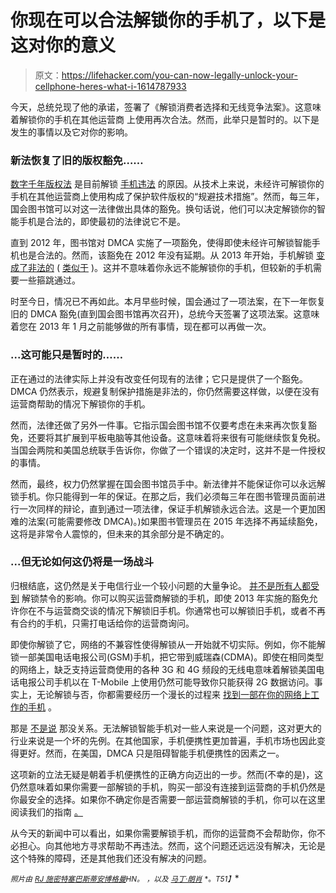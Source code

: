 # 你现在可以合法解锁你的手机了，以下是这对你的意义

> 原文：<https://lifehacker.com/you-can-now-legally-unlock-your-cellphone-heres-what-i-1614787933>

今天，总统兑现了他的承诺，签署了《解锁消费者选择和无线竞争法案》。这意味着解锁你的手机在其他运营商 上使用再次合法。然而，此举只是暂时的。以下是发生的事情以及它对你的影响。



### **新法恢复了旧的版权豁免……**

[数字千年版权法](http://en.wikipedia.org/wiki/Digital_Millennium_Copyright_Act) 是目前解锁 [手机违法](https://lifehacker.com/unlocking-your-phone-without-permission-becomes-illegal-5978956) 的原因。从技术上来说，未经许可解锁你的手机在其他运营商上使用构成了保护软件版权的“规避技术措施”。然而，每三年，国会图书馆可以对这一法律做出具体的豁免。换句话说，他们可以决定解锁你的智能手机是合法的，即使最初的法律说它不是。

直到 2012 年，图书馆对 DMCA 实施了一项豁免，使得即使未经许可解锁智能手机也是合法的。然而，该豁免在 2012 年没有延期。从 2013 年开始，手机解锁 [变成了非法的](https://gizmodo.com/is-unlocking-your-phone-really-illegal-5979879) ( [类似于](http://www.androidpolice.com/2013/01/25/carrier-unlocking-smartphones-will-be-illegal-tomorrow-heres-how-and-if-it-affects-you/) )。这并不意味着你永远不能解锁你的手机，但较新的手机需要一些箍跳通过。

时至今日，情况已不再如此。本月早些时候，国会通过了一项法案，在下一年恢复旧的 DMCA 豁免(直到国会图书馆再次召开)，总统今天签署了这项法案。这意味着您在 2013 年 1 月之前能够做的所有事情，现在都可以再做一次。

### **...这可能只是暂时的……**

正在通过的法律实际上并没有改变任何现有的法律；它只是提供了一个豁免。DMCA 仍然表示，规避复制保护措施是非法的，你仍然需要这样做，以便在没有运营商帮助的情况下解锁你的手机。

然而，法律还做了另外一件事。它指示国会图书馆不仅要考虑在未来再次恢复豁免，还要将其扩展到平板电脑等其他设备。这意味着将来很有可能继续恢复免税。当国会两院和美国总统联手告诉你，你做了一个错误的决定时，这并不是一件授权的事情。

然而，最终，权力仍然掌握在国会图书馆员手中。新法律并不能保证你可以永远解锁手机。你只能得到一年的保证。在那之后，我们必须每三年在图书管理员面前进行一次同样的辩论，直到通过一项法律，保证手机解锁永远合法。这是一个更加困难的法案(可能需要修改 DMCA)。)如果图书管理员在 2015 年选择不再延续豁免，这将是非常令人震惊的，但未来的其余部分是不确定的。

### **...但无论如何这仍将是一场战斗**

归根结底，这仍然是关于电信行业一个较小问题的大量争论。 [并不是所有人都受到](http://www.androidpolice.com/2013/01/25/carrier-unlocking-smartphones-will-be-illegal-tomorrow-heres-how-and-if-it-affects-you/) 解锁禁令的影响。你可以购买运营商解锁的手机，即使 2013 年实施的豁免允许你在不与运营商交谈的情况下解锁旧手机。你通常也可以解锁旧手机，或者不再有合约的手机，只需打电话给你的运营商询问。

即使你解锁了它，网络的不兼容性使得解锁从一开始就不切实际。例如，你不能解锁一部美国电话电报公司(GSM)手机，把它带到威瑞森(CDMA)。即使在相同类型的网络上，缺乏支持运营商使用的各种 3G 和 4G 频段的无线电意味着解锁美国电话电报公司手机以在 T-Mobile 上使用仍然可能导致你只能获得 2G 数据访问。事实上，无论解锁与否，你都需要经历一个漫长的过程来 [找到一部在你的网络上工作的手机](https://lifehacker.com/how-to-find-a-smartphone-that-works-on-your-network-1479382408) 。

那是 [不是说](https://lifehacker.com/unlocking-your-phone-without-permission-becomes-illegal-5978956) 那没关系。无法解锁智能手机对一些人来说是一个问题，这对更大的行业来说是一个坏的先例。在其他国家，手机便携性更加普遍，手机市场也因此变得更好。然而，在美国，DMCA 只是阻碍智能手机便携性的因素之一。

这项新的立法无疑是朝着手机便携性的正确方向迈出的一步。然而(不幸的是)，这仍然意味着如果你需要一部解锁的手机，购买一部没有连接到运营商的手机仍然是你最安全的选择。如果你不确定你是否需要一部运营商解锁的手机，你可以在这里 阅读我们的指南 [。](https://lifehacker.com/should-i-buy-an-unlocked-iphone-5811836)

从今天的新闻中可以看出，如果你需要解锁手机，而你的运营商不会帮助你，你不必担心。向其他地方寻求帮助不再违法。然而，这个问题还远远没有解决，无论是这个特殊的障碍，还是其他我们还没有解决的问题。

<small>*照片由*</small> [<small>*RJ 施密特*</small>](http://www.flickr.com/photos/rj_schmidt/5557348929)<small></small>*[<small>*塞巴斯蒂安博格曼*</small>](http://www.flickr.com/photos/sebastian_bergmann/8695170631/in/photolist-efn2i2-efswPC-6iSUcR-dNVWWd-8gXK1y-6F67UY-6F4UwG-dRjQWC-dMx6JL-dUQhLX-dMMjZJ-38Hx3E-6D4QeR-dReewF-dNVRfw-GFkMA-6zLJnb-6iSUhM-6F6fSS-6iSUgz-6iX5fC-6iSUmz-6D8dHJ-6iSUoX-6iSUgg-6iX5jC-6iX5oq-6iSUbT-6iSUeT-6iSUje-6iSU9i-4sfLNB-5pMHb1-36e7k1-6D3N3M-4ctwCe-2Y6ZBw-dMrrL8-hAW1Ut-hy6FpW-6xmS1y-dNgQuK-6iSUh8-7zLKfR-dNgdA4-dNQi6t-9k1T3r-6iSUsz-6iX5iY-6iSU92)<small></small>*<small>*HN。*</small> <small>*，以及*</small> [<small>*马丁·朗肖*</small>](http://www.flickr.com/photos/mlan76/4672432572/in/photolist-87Trqh-R722r-4aCzFd-9rTHN4-dreFSZ-4ZKgv3-d6EppE-hEgTXL-njpDbE-aAQAMj-8st9Wj-d6Er7S-fJZie-6j9i5z-6j9Y3g-cZcvu7-GrGez-5Ryc4D-DKvQP-cZcB7b-a8triU-cZcBRh-6bcrEw-5NRUUD-7d33fa-fUoouy-n1y9qt-ftB7Q-nTtnX2-7kjFXG-boFbxv-bzj8na-9Ppgmu-7Yw9mf-bY23hw-9LobDu-7Xq8KP-dBRFBS-beKeK6-eEJS2v-5jJLN8-4a1m7o-4eqP89-bmLht9-e7QFeo-mpKLNN-6R3fDa-nRDug3-gUajvw-e4rBn) <small>*。*T51】</small>**